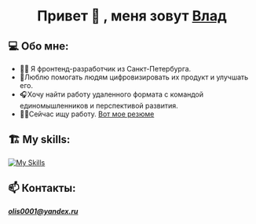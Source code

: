 
<h1 align='center'>Привет 👋 , меня зовут <a href='https://github.com/Nevada001'>Влад</a></h1>
<h2>💻 Обо мне:</h2> 
<ul>
  <li>🙇‍♂️ Я фронтенд-разработчик из Санкт-Петербурга.</li>
  <li> 📝Люблю помогать людям цифровизировать их продукт и улучшать его.</li>
  <li> 🎧Хочу найти работу удаленного формата с командой единомышленников и перспективой развития.</li>
  <li> 👨‍💼Сейчас ищу работу. <a textdecoration='underline' href='https://github.com/Nevada001'>Вот мое резюме</a></h1> </li>
</ul>

## 🏗️ My skills:
[![My Skills](https://skillicons.dev/icons?i=html,css,js,react,express,mongodb,postman,nodejs)](https://skillicons.dev)

## 📫 Контакты: 
***olis0001@yandex.ru***




